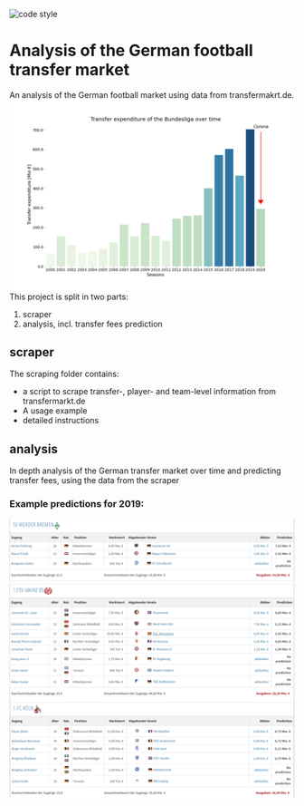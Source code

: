 ![code style](https://github.com/TiTo101/transfermarket_analysis/workflows/code%20style/badge.svg)
# Analysis of the German football transfer market
An analysis of the  German football market using data from transfermakrt.de.
![](./assets/expenditure_over_time.png)
This project is split in two parts:
1) scraper
2) analysis, incl. transfer fees prediction

## scraper
The scraping folder contains:
- a script to scrape transfer-, player- and team-level information from transfermarkt.de
- A usage example
- detailed instructions

## analysis
In depth analysis of the German transfer market over time and predicting transfer fees, using the data from the scraper

### Example predictions for 2019:
![](./assets/results_2019.png)